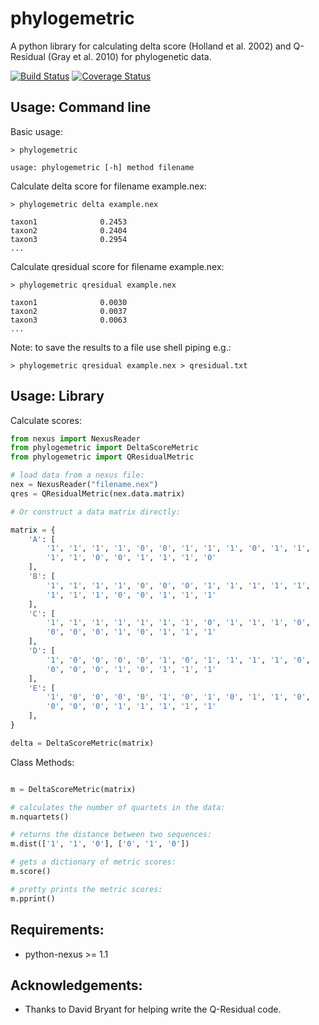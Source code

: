 # phylogemetric

A python library for calculating delta score (Holland et al. 2002) and Q-Residual (Gray et al. 2010) for phylogenetic data.

[![Build Status](https://travis-ci.org/SimonGreenhill/phylogemetric.svg?branch=master)](https://travis-ci.org/SimonGreenhill/phylogemetric)
[![Coverage Status](https://coveralls.io/repos/SimonGreenhill/phylogemetric/badge.svg?branch=master&service=github)](https://coveralls.io/github/SimonGreenhill/phylogemetric?branch=master)


## Usage: Command line

Basic usage: 

```shell
> phylogemetric

usage: phylogemetric [-h] method filename
```

Calculate delta score for filename example.nex:

```shell
> phylogemetric delta example.nex

taxon1              0.2453
taxon2              0.2404
taxon3              0.2954
...
```

Calculate qresidual score for filename example.nex:

```shell
> phylogemetric qresidual example.nex

taxon1              0.0030
taxon2              0.0037
taxon3              0.0063
...
```

Note: to save the results to a file use shell piping e.g.:

```shell
> phylogemetric qresidual example.nex > qresidual.txt
```


## Usage: Library

Calculate scores:

```python
from nexus import NexusReader
from phylogemetric import DeltaScoreMetric
from phylogemetric import QResidualMetric

# load data from a nexus file:
nex = NexusReader("filename.nex")
qres = QResidualMetric(nex.data.matrix)

# Or construct a data matrix directly: 

matrix = {
    'A': [
        '1', '1', '1', '1', '0', '0', '1', '1', '1', '0', '1', '1',
        '1', '1', '0', '0', '1', '1', '1', '0'
    ],
    'B': [
        '1', '1', '1', '1', '0', '0', '0', '1', '1', '1', '1', '1',
        '1', '1', '1', '0', '0', '1', '1', '1'
    ],
    'C': [
        '1', '1', '1', '1', '1', '1', '1', '0', '1', '1', '1', '0',
        '0', '0', '0', '1', '0', '1', '1', '1'
    ],
    'D': [
        '1', '0', '0', '0', '0', '1', '0', '1', '1', '1', '1', '0',
        '0', '0', '0', '1', '0', '1', '1', '1'
    ],
    'E': [
        '1', '0', '0', '0', '0', '1', '0', '1', '0', '1', '1', '0',
        '0', '0', '0', '1', '1', '1', '1', '1'
    ],
}

delta = DeltaScoreMetric(matrix)
```

Class Methods:

```python

m = DeltaScoreMetric(matrix)

# calculates the number of quartets in the data:
m.nquartets()

# returns the distance between two sequences:
m.dist(['1', '1', '0'], ['0', '1', '0'])

# gets a dictionary of metric scores:
m.score()

# pretty prints the metric scores:
m.pprint()

```


## Requirements:

* python-nexus >= 1.1

## Acknowledgements:

* Thanks to David Bryant for helping write the Q-Residual code.
